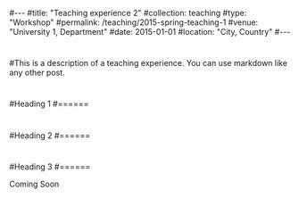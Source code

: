 #---
#title: "Teaching experience 2"
#collection: teaching
#type: "Workshop"
#permalink: /teaching/2015-spring-teaching-1
#venue: "University 1, Department"
#date: 2015-01-01
#location: "City, Country"
#---
#
#This is a description of a teaching experience. You can use markdown like any other post.
#
#Heading 1
#======
#
#Heading 2
#======
#
#Heading 3
#======

Coming Soon
